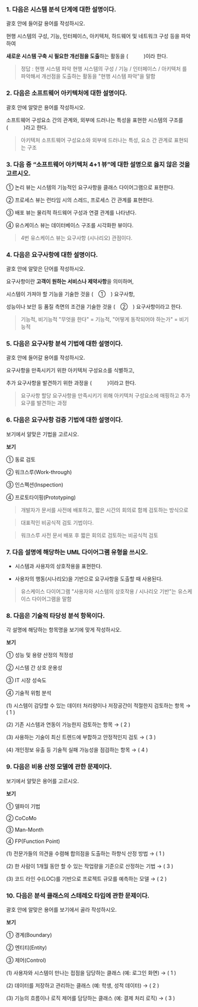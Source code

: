 

### **1. 다음은 시스템 분석 단계에 대한 설명이다.**

괄호 안에 들어갈 용어를 작성하시오.

현행 시스템의 구성, 기능, 인터페이스, 아키텍처, 하드웨어 및 네트워크 구성 등을 파악하여

**새로운 시스템 구축 시 필요한 개선점을 도출**하는 활동을 (　　　)이라 
한다.

> 정답 : 현행 시스템 파악
> 현행 시스템의 구성 / 기능 / 인터페이스 / 아키텍처 를 파악해서 개선점을 도출하는 활동을 "현행 시스템 파악"을 말함

### **2. 다음은 소프트웨어 아키텍처에 대한 설명이다.**

괄호 안에 알맞은 용어를 작성하시오.

소프트웨어 구성요소 간의 관계와, 외부에 드러나는 특성을 표현한 시스템의 구조를 (　　　)라고 한다.

> 아키텍처
> 소프트웨어 구성요소와 외부에 드러나는 특성, 요소 간 관계로 표현되는 구조

### **3. 다음 중 “소프트웨어 아키텍처 4+1 뷰”에 대한 설명으로 옳지 않은 것을 고르시오.**

① 논리 뷰는 시스템의 기능적인 요구사항을 클래스 다이어그램으로 표현한다.

② 프로세스 뷰는 런타임 시의 스레드, 프로세스 간 관계를 표현한다.

③ 배포 뷰는 물리적 하드웨어 구성과 연결 관계를 나타낸다.

④ 유스케이스 뷰는 데이터베이스 구조를 시각화한 뷰이다.

> 4번
> 유스케이스 뷰는 요구사항 (시나리오) 관점이다.

### **4. 다음은 요구사항에 대한 설명이다.**

괄호 안에 알맞은 단어를 작성하시오.

요구사항이란 **고객이 원하는 서비스나 제약사항**을 의미하며,

시스템이 가져야 할 기능을 기술한 것을 (　①　) 요구사항,

성능이나 보안 등 품질 측면의 조건을 기술한 것을 (　②　) 요구사항이라고 한다.

> 기능적, 비기능적
> "무엇을 한다" = 기능적, "어떻게 동작되어야 하는가" = 비기능적

### **5. 다음은 요구사항 분석 기법에 대한 설명이다.**

괄호 안에 들어갈 용어를 작성하시오.

요구사항을 만족시키기 위한 아키텍처 구성요소를 식별하고,

추가 요구사항을 발견하기 위한 과정을 (　　　)이라고 한다.

> 요구사항 할당
> 요구사항을 만족시키기 위해 아키텍처 구성요소에 매핑하고 추가 요구를 발견하는 과정

### **6. 다음은 요구사항 검증 기법에 대한 설명이다.**

보기에서 알맞은 기법을 고르시오.

**보기**

① 동료 검토

② 워크스루(Work-through)

③ 인스펙션(Inspection)

④ 프로토타이핑(Prototyping)

  

> 개발자가 문서를 사전에 배포하고, 짧은 시간의 회의로 함께 검토하는 방식으로

> 대표적인 비공식적 검토 기법이다.

> 워크스루
> 사전 문서 배포 후 짧은 회의로 검토하는 비공식적 검토

### **7. 다음 설명에 해당하는 UML 다이어그램 유형을 쓰시오.**

- 시스템과 사용자의 상호작용을 표현한다.
    
- 사용자의 행동(시나리오)을 기반으로 요구사항을 도출할 때 사용된다.

> 유스케이스 다이어그램
> "사용자와 시스템의 상호작용 / 시나리오 기반"는 유스케이스 다이어그램을 말함

### **8. 다음은 기술적 타당성 분석 항목이다.**

각 설명에 해당하는 항목명을 보기에 맞게 작성하시오.

**보기**

① 성능 및 용량 산정의 적정성

② 시스템 간 상호 운용성

③ IT 시장 성숙도

④ 기술적 위험 분석

  

(1) 시스템이 감당할 수 있는 데이터 처리량이나 저장공간이 적절한지 검토하는 항목 → ( 1 )

(2) 기존 시스템과 연동이 가능한지 검토하는 항목 → ( 2 )

(3) 사용하는 기술이 최신 트렌드에 부합하고 안정적인지 검토 → ( 3 )

(4) 개인정보 유출 등 기술적 실패 가능성을 점검하는 항목 → ( 4 )

### **9. 다음은 비용 산정 모델에 관한 문제이다.**

보기에서 알맞은 용어를 고르시오.

**보기**

① 델파이 기법

② CoCoMo

③ Man-Month

④ FP(Function Point)

  

(1) 전문가들의 의견을 수렴해 합의점을 도출하는 하향식 산정 방법 → ( 1 )

(2) 한 사람이 1개월 동안 할 수 있는 작업량을 기준으로 산정하는 기법 → ( 3 )

(3) 코드 라인 수(LOC)를 기반으로 프로젝트 규모를 예측하는 모델 → ( 2 )

### **10. 다음은 분석 클래스의 스테레오 타입에 관한 문제이다.**

괄호 안에 알맞은 용어를 보기에서 골라 작성하시오.

**보기**

① 경계(Boundary)

② 엔티티(Entity)

③ 제어(Control)

(1) 사용자와 시스템이 만나는 접점을 담당하는 클래스 (예: 로그인 화면) → ( 1 )

(2) 데이터를 저장하고 관리하는 클래스 (예: 학생, 성적 데이터) → ( 2 )

(3) 기능의 흐름이나 로직 제어를 담당하는 클래스 (예: 결제 처리 로직) → ( 3 )
